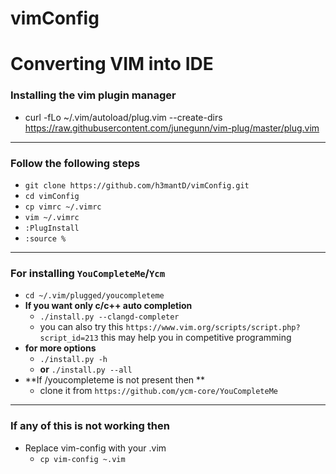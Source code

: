 # vimConfig

# Converting VIM into IDE
	
### Installing the vim plugin manager

- curl -fLo ~/.vim/autoload/plug.vim --create-dirs https://raw.githubusercontent.com/junegunn/vim-plug/master/plug.vim
* * *
### Follow the following steps
- `git clone https://github.com/h3mantD/vimConfig.git`
- `cd vimConfig`
- `cp vimrc ~/.vimrc`
- `vim ~/.vimrc`
- `:PlugInstall`
- `:source %`
* * *

### For installing `YouCompleteMe`/`Ycm` 

- `cd ~/.vim/plugged/youcompleteme`
- **If you want only c/c++ auto completion** 
	- `./install.py --clangd-completer`
	- you can also try this `https://www.vim.org/scripts/script.php?script_id=213` this may help you in competitive programming
- **for more options** 
	- `./install.py -h`
	- **or** `./install.py --all`
- **If /youcompleteme is not present then **
	- clone it from `https://github.com/ycm-core/YouCompleteMe`
	
	
* * *
### If any of this is not working then 
- Replace vim-config with your .vim
	- `cp vim-config ~.vim`

